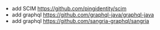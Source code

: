 
* add SCIM https://github.com/pingidentity/scim
* add graphql https://github.com/graphql-java/graphql-java
* add graphql https://github.com/sangria-graphql/sangria
